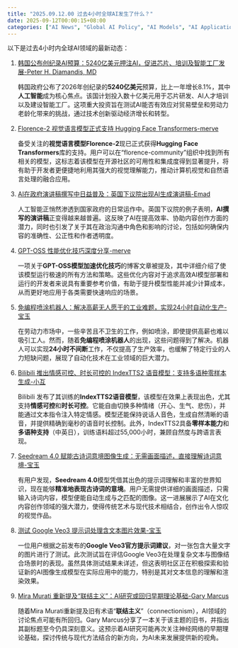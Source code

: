 ```yaml
---
title: "2025.09.12.00 过去4小时全球AI发生了什么？"
date: 2025-09-12T00:00:15+08:00
categories: ["AI News", "Global AI Policy", "AI Models", "AI Applications"]
---
```


以下是过去4小时内全球AI领域的最新动态：

1.  [韩国公布创纪录AI预算：5240亿美元押注AI，促进芯片、培训及智能工厂发展-Peter H. Diamandis, MD](https://x.com/PeterDiamandis/status/1966155463675740429)

    韩国政府公布了2026年创纪录的**5240亿美元**预算，比上一年增长8.1%，其中**人工智能**成为核心焦点。该国计划投入数十亿美元用于芯片研发、AI人才培训以及建设智能工厂。这项重大投资旨在测试AI能否有效应对贸易壁垒和劳动力老龄化带来的挑战，通过技术创新驱动经济增长和转型。

2.  [Florence-2 视觉语言模型正式支持 Hugging Face Transformers-merve](https://x.com/mervenoyann/status/1966122522723725420)

    备受关注的**视觉语言模型Florence-2**现已正式获得**Hugging Face Transformers**库的支持。用户可以在“florence-community”组织中找到所有相关的模型，这标志着该模型在开源社区的可用性和集成度得到显著提升，将有助于开发者更便捷地利用其强大的视觉理解能力，推动计算机视觉和自然语言处理的融合应用。

3.  [AI在政府演讲稿撰写中日益普及：英国下议院出现AI生成演讲稿-Emad](https://x.com/EMostaque/status/1966151655403171974)

    人工智能正悄然渗透到国家政府的日常运作中。英国下议院的例子表明，**AI撰写的演讲稿**正变得越来越普遍。这反映了AI在提高效率、协助内容创作方面的潜力，同时也引发了关于其在政治沟通中角色和影响的讨论，包括如何确保内容的准确性、公正性和作者透明度。

4.  [GPT-OSS 性能优化技巧深度分享-merve](https://x.com/mervenoyann/status/1966149950615757066)

    一项关于**GPT-OSS模型加速优化技巧**的博客文章被提及，其中详细介绍了使该模型运行极速的所有方法和策略。这些优化内容对于追求高效AI模型部署和运行的开发者来说具有重要参考价值，有助于提升模型性能并减少计算成本，从而更好地应用于各类需要快速响应的场景。

5.  [免编程喷涂机器人：解决高薪无人愿干的工业难题，实现24小时自动化生产-宝玉](https://x.com/dotey/status/1966147176222113921)

    在劳动力市场中，一些辛苦且不卫生的工作，例如喷涂，即使提供高薪也难以吸引工人。然而，随着**免编程喷涂机器人**的出现，这些问题得到了解决。机器人可以实现**24小时不间断**工作，不仅提高了生产效率，也缓解了特定行业的人力短缺问题，展现了自动化技术在工业领域的巨大潜力。

6.  [Bilibili 推出情感可控、时长可控的 IndexTTS2 语音模型：支持多语种零样本生成-小互](https://x.com/imxiaohu/status/1966146451861655745)

    Bilibili 发布了其训练的**IndexTTS2语音模型**，该模型在效果上表现出色，尤其支持**情感可控**和**时长可控**。它能自由切换多种情绪（开心、生气、悲伤），并能通过文本指令注入特定情感。模型还能保持说话人音色，生成自然清晰的语音，并提供精确到毫秒的语音时长控制。此外，IndexTTS2具备**零样本能力**和**多语种支持**（中英日），训练语料超过55,000小时，兼顾自然度与跨语言表现。

7.  [Seedream 4.0 赋能古诗词意境图像生成：无需画面描述，直接理解诗词意境-宝玉](https://x.com/dotey/status/1966138462324797887)

    有用户发现，**Seedream 4.0**模型凭借其出色的提示词理解和丰富的世界知识，现在能够**精准地表现古诗词的意境**。用户无需提供详细的画面描述，只需输入诗词内容，模型便能自动生成与之匹配的图像。这一进展展示了AI在文化内容创作领域的强大潜力，使得传统艺术与现代技术相结合，创作出令人惊叹的视觉作品。

8.  [测试 Google Veo3 提示词处理含文本图片效果-宝玉](https://x.com/dotey/status/1966136781369463131)

    一位用户根据之前发布的**Google Veo3官方提示词建议**，对一张包含大量文字的图片进行了测试。此次测试旨在评估Google Veo3在处理复杂文本与图像结合场景时的表现。虽然具体测试结果未详述，但这表明社区正在积极探索和验证新的AI图像生成模型在实际应用中的能力，特别是其对文本信息的理解和渲染效果。

9.  [Mira Murati 重新提及“联结主义”：AI研究或回归早期理论基础-Gary Marcus](https://x.com/GaryMarcus/status/1966110723693768757)

    随着Mira Murati重新提及旧有术语“**联结主义**”（connectionism），AI领域的讨论焦点可能有所回归。Gary Marcus分享了一本关于该主题的旧书，并指出其副标题至今仍具深刻意义。这预示着AI研究可能再次关注神经网络的早期理论基础，探讨传统与现代方法结合的新方向，为AI未来发展提供新的视角。